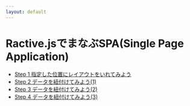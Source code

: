 ```yaml
---
layout: default
---
```


# Ractive.jsでまなぶSPA(Single Page Application)

- [Step 1 指定した位置にレイアウトをいれてみよう](./step1)
- [Step 2 データを紐付けてみよう(1)](./step2)
- [Step 3 データを紐付けてみよう(2)](./step3)
- [Step 4 データを紐付けてみよう(3)](./step4)

